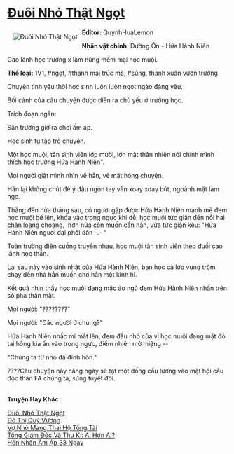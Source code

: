 <a href="https://utruyen.com/truyen/duoi-nho-that-ngot/18767/" title="Đuôi Nhỏ Thật Ngọt"><h1>Đuôi Nhỏ Thật Ngọt</h1></a><div style="display:table"><img align="right" style="float: left; padding: 10px;" src="https://utruyen.com/images/story/200x260/duoi-nho-that-ngot.jpg" alt="Đuôi Nhỏ Thật Ngọt"><b>Editor: </b>QuynhHuaLemon<p></p><b>Nhân vật chính</b>: Đường Ôn - Hứa Hành Niên<p></p>Cao lãnh học trưởng x làm nũng mềm mại học muội.<p></p><b>Thể loại:</b> 1V1, #ngọt, #thanh mai trúc mã, #sủng, thanh xuân vườn trường<p></p>Chuyện tình yêu thời học sinh luôn luôn ngọt ngào đáng yêu.<p></p>Bối cảnh của câu chuyện được diễn ra chủ yếu ở trường học.<p></p>Trích đoạn ngắn:<p></p>Sân trường giờ ra chơi ấm áp.<p></p>Học sinh tụ tập trò chuyện.<p></p>Một học muội, tân sinh viên lớp mười, lớn mật thản nhiên nói chính mình thích học trưởng Hứa Hành Niên".<p></p>Mọi người giật mình nhìn về hắn, vẻ mặt hóng chuyện.<p></p>Hắn lại không chút để ý đầu ngón tay vẫn xoay xoay bút, ngoảnh mặt làm ngơ.<p></p>Thẳng đến nửa tháng sau, có người gặp được Hứa Hành Niên mạnh mẽ đem học muội bế lên, khóa vào trong ngực khi dễ, học muội tức giận đến nỗi hai chân loạng choạng,  hơn nữa còn muốn cắn hắn, vừa tức giận kêu: "Hứa Hành Niên ngươi đại phôi đản -.- "<p></p>Toàn trường điên cuồng truyền nhau, học muội tân sinh viên theo đuổi cao lãnh học thần.<p></p>Lại sau này vào sinh nhật của Hứa Hành Niên, bạn học cả lớp vụng trộm chạy đến nhà hắn muốn cho hắn một kinh hỉ.<p></p>Kết quả nhìn thấy học muội đang mặc áo ngủ đem Hứa Hành Niên nhấn trên sô pha thân mật.<p></p>Mọi người: "????????"<p></p>Mọi người: "Các người ở chung?"<p></p>Hứa Hành Niên nhấc mi mắt lên, đem đầu nhỏ của vị học muội đang mặt đỏ tai hồng kia ấn vào trong ngực, điềm nhiên mở miệng --<p></p>"Chúng ta từ nhỏ đã đính hôn."<p></p>????Câu chuyện này hàng ngày sẽ tạt một đống cẩu lương vào mặt hội cẩu độc thân FA chúng ta, sủng tuyệt đối.</div><p><br><b>Truyện Hay Khác :</b></p><a href="https://utruyen.com/truyen/duoi-nho-that-ngot/18767/" alt="Đuôi Nhỏ Thật Ngọt">Đuôi Nhỏ Thật Ngọt</a><br/><a href="https://utruyen.com/truyen/do-thi-quy-vuong/12834/" alt="Đô Thị Quỷ Vương">Đô Thị Quỷ Vương</a><br/><a href="https://github.com/quanluxury/ngontinh_top100/tree/master/19167" alt="Vợ Nhỏ Mang Thai Hộ Tổng Tài">Vợ Nhỏ Mang Thai Hộ Tổng Tài</a><br/><a href="https://github.com/quanluxury/ngontinh_top100/tree/master/19578" alt="Tổng Giám Đốc Và Thư Kí: Ai Hơn Ai?">Tổng Giám Đốc Và Thư Kí: Ai Hơn Ai?</a><br/><a href="https://maps.google.sm/url?q=https%3A%2F%2Futruyen.com%2Ftruyen%2Fhon-nhan-am-ap-33-ngay%2F19215%2F" alt="Hôn Nhân Ấm Áp 33 Ngày">Hôn Nhân Ấm Áp 33 Ngày</a><br/>